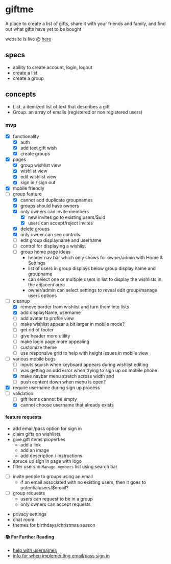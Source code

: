 # giftme

A place to create a list of gifts, share it with your friends and family, and find out what gifts have yet to be bought

website is live @ [here](https://giftme-8e917.web.app/)

## specs

- ability to create account, login, logout
- create a list
- create a group

## concepts

- List. a itemized list of text that describes a gift
- Group. an array of emails (registered or non registered users)

### mvp

- [x] functionality
  - [x] auth
  - [x] add text gift wish
  - [x] create groups
- [x] pages
  - [x] group wishlist view
  - [x] wishlist view
  - [x] edit wishlist view
  - [x] sign in / sign out
- [x] mobile friendly
- [ ] group feature
  - [x] cannot add duplicate groupnames
  - [x] groups should have owners
  - [x] only owners can invite members
    - [x] new invites go to existing users/$uid
    - [x] users can accept/reject invites
  - [x] delete groups
  - [x] only owner can see controls
  - [ ] edit group displayname and username
  - [ ] control for displaying a wishlist
  - [ ] group home page ideas
    - header nav bar which only shows for owner/admin with Home & Settings
    - list of users in group displays below group display name and groupname
    - can select one or multiple users in list to display the wishlists in the adjacent area
    - owner/admin can select settings to reveal edit group/manage users options
- [ ] cleanup
  - [x] remove border from wishlist and turn them into lists
  - [x] add displayName, username
  - [ ] add avatar to profile view
  - [ ] make wishlist appear a bit larger in mobile mode?
  - [ ] get rid of footer
  - [ ] give header more utility
  - [ ] make login page more appealing
  - [ ] customize theme
  - [ ] use responsive grid to help with height issues in mobile view
- [ ] various mobile bugs
  - [ ] inputs squish when keyboard appears during wishlist editing
  - [ ] was getting an odd error when trying to sign up on mobile phone
  - [x] make navbar menu stretch across width and
  - [ ] push content down when menu is open?
- [x] require username during sign up process
- [ ] validation
  - [ ] gift items cannot be empty
  - [x] cannot choose username that already exists

#### feature requests

- add email/pass option for sign in
- claim gifts on wishlists
- give gift items properties
  - add a link
  - add an image
  - add description / instructions
- spruce up sign in page with logo
- filter users in `Manage members` list using search bar
- [ ] invite people to groups using an email
  - if an email associated with no existing users, then it goes to potentialusers/$email?
- [ ] group requests
  - users can request to be in a group
  - only owners can accept requests
- privacy settings
- chat room
- themes for birthdays/christmas season

#### 📚 For Further Reading

- [help with usernames](https://fireship.io/lessons/custom-usernames-with-firebase-authentication-and-angular/)
- [info for when implementing email/pass sign in](https://stackoverflow.com/questions/44615808/firebase-detecting-if-user-exists)
